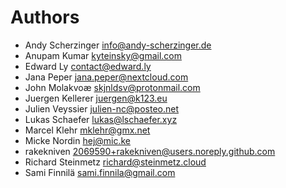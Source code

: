 <!--
  - SPDX-FileCopyrightText: 2022 Nextcloud GmbH and Nextcloud contributors
  - SPDX-License-Identifier: AGPL-3.0-or-later
-->
# Authors

- Andy Scherzinger <info@andy-scherzinger.de>
- Anupam Kumar <kyteinsky@gmail.com>
- Edward Ly <contact@edward.ly>
- Jana Peper <jana.peper@nextcloud.com>
- John Molakvoæ <skjnldsv@protonmail.com>
- Juergen Kellerer <juergen@k123.eu>
- Julien Veyssier <julien-nc@posteo.net>
- Lukas Schaefer <lukas@lschaefer.xyz>
- Marcel Klehr <mklehr@gmx.net>
- Micke Nordin <hej@mic.ke>
- rakekniven <2069590+rakekniven@users.noreply.github.com>
- Richard Steinmetz <richard@steinmetz.cloud>
- Sami Finnilä <sami.finnila@gmail.com>
